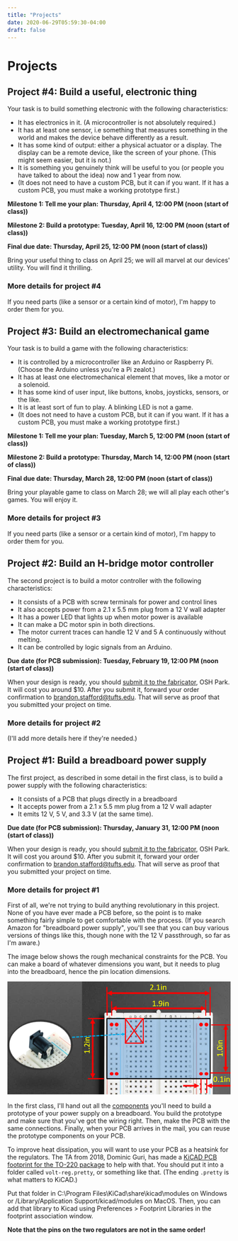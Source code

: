 ```yaml
---
title: "Projects"
date: 2020-06-29T05:59:30-04:00
draft: false
---
```

# Projects

## Project #4: Build a useful, electronic thing

Your task is to build something electronic with the following characteristics:

*   It has electronics in it. (A microcontroller is not absolutely required.)
*   It has at least one sensor, i.e something that measures something in the world and makes the device behave differently as a result.
*   It has some kind of output: either a physical actuator or a display. The display can be a remote device, like the screen of your phone. (This might seem easier, but it is not.)
*   It is something you genuinely think will be useful to you (or people you have talked to about the idea) now and 1 year from now.
*   (It does not need to have a custom PCB, but it can if you want. If it has a custom PCB, you must make a working prototype first.)

**Milestone 1: Tell me your plan: Thursday, April 4, 12:00 PM (noon (start of class))**

**Milestone 2: Build a prototype: Tuesday, April 16, 12:00 PM (noon (start of class))**

**Final due date: Thursday, April 25, 12:00 PM (noon (start of class))**

Bring your useful thing to class on April 25; we will all marvel at our devices' utility. You will find it thrilling.

### More details for project #4

If you need parts (like a sensor or a certain kind of motor), I'm happy to order them for you.

## Project #3: Build an electromechanical game

Your task is to build a game with the following characteristics:

*   It is controlled by a microcontroller like an Arduino or Raspberry Pi. (Choose the Arduino unless you're a Pi zealot.)
*   It has at least one electromechanical element that moves, like a motor or a solenoid.
*   It has some kind of user input, like buttons, knobs, joysticks, sensors, or the like.
*   It is at least sort of fun to play. A blinking LED is not a game.
*   (It does not need to have a custom PCB, but it can if you want. If it has a custom PCB, you must make a working prototype first.)

**Milestone 1: Tell me your plan: Tuesday, March 5, 12:00 PM (noon (start of class))**

**Milestone 2: Build a prototype: Thursday, March 14, 12:00 PM (noon (start of class))**

**Final due date: Thursday, March 28, 12:00 PM (noon (start of class))**

Bring your playable game to class on March 28; we will all play each other's games. You will enjoy it.

### More details for project #3

If you need parts (like a sensor or a certain kind of motor), I'm happy to order them for you.

## Project #2: Build an H-bridge motor controller

The second project is to build a motor controller with the following characteristics:

*   It consists of a PCB with screw terminals for power and control lines
*   It also accepts power from a 2.1 x 5.5 mm plug from a 12 V wall adapter
*   It has a power LED that lights up when motor power is available
*   It can make a DC motor spin in both directions.
*   The motor current traces can handle 12 V and 5 A continuously without melting.
*   It can be controlled by logic signals from an Arduino.

**Due date (for PCB submission): Tuesday, February 19, 12:00 PM (noon (start of class))**

When your design is ready, you should [submit it to the fabricator](https://oshpark.com/), OSH Park. It will cost you around $10\. After you submit it, forward your order confirmation to brandon.stafford@tufts.edu. That will serve as proof that you submitted your project on time.

### More details for project #2

(I'll add more details here if they're needed.)

## Project #1: Build a breadboard power supply

The first project, as described in some detail in the first class, is to build a power supply with the following characteristics:

*   It consists of a PCB that plugs directly in a breadboard
*   It accepts power from a 2.1 x 5.5 mm plug from a 12 V wall adapter
*   It emits 12 V, 5 V, and 3.3 V (at the same time).

**Due date (for PCB submission): Thursday, January 31, 12:00 PM (noon (start of class))**

When your design is ready, you should [submit it to the fabricator](https://oshpark.com/), OSH Park. It will cost you around $10\. After you submit it, forward your order confirmation to brandon.stafford@tufts.edu. That will serve as proof that you submitted your project on time.

### More details for project #1

First of all, we're not trying to build anything revolutionary in this project. None of you have ever made a PCB before, so the point is to make something fairly simple to get comfortable with the process. (If you search Amazon for "breadboard power supply", you'll see that you can buy various versions of things like this, though none with the 12 V passthrough, so far as I'm aware.)

The image below shows the rough mechanical constraints for the PCB. You can make a board of whatever dimensions you want, but it needs to plug into the breadboard, hence the pin location dimensions.

![](img/breadboard-supply-mechanical-design.png)

In the first class, I'll hand out all the [components](components.html) you'll need to build a prototype of your power supply on a breadboard. You build the prototype and make sure that you've got the wiring right. Then, make the PCB with the same connections. Finally, when your PCB arrives in the mail, you can reuse the prototype components on your PCB.

To improve heat dissipation, you will want to use your PCB as a heatsink for the regulators. The TA from 2018, Dominic Guri, has made a [KiCAD PCB footprint for the TO-220 package](to-220-horizontal-footprint.kicad_mod) to help with that. You should put it into a folder called `volt-reg.pretty`, or something like that. (The ending `.pretty` is what matters to KiCAD.)

Put that folder in C:\Program Files\KiCad\share\kicad\modules on Windows or /Library/Application Support/kicad/modules on MacOS. Then, you can add that library to Kicad using Preferences > Footprint Libraries in the footprint association window.

**Note that the pins on the two regulators are not in the same order!**
